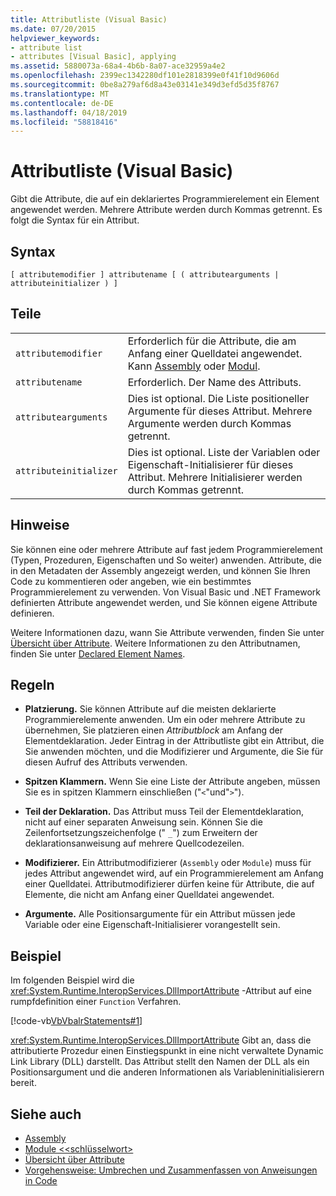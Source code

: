 ```yaml
---
title: Attributliste (Visual Basic)
ms.date: 07/20/2015
helpviewer_keywords:
- attribute list
- attributes [Visual Basic], applying
ms.assetid: 5880073a-68a4-4b6b-8a07-ace32959a4e2
ms.openlocfilehash: 2399ec1342280df101e2818399e0f41f10d9606d
ms.sourcegitcommit: 0be8a279af6d8a43e03141e349d3efd5d35f8767
ms.translationtype: MT
ms.contentlocale: de-DE
ms.lasthandoff: 04/18/2019
ms.locfileid: "58818416"
---
```

# <a name="attribute-list-visual-basic"></a>Attributliste (Visual Basic)
Gibt die Attribute, die auf ein deklariertes Programmierelement ein Element angewendet werden. Mehrere Attribute werden durch Kommas getrennt. Es folgt die Syntax für ein Attribut.  
  
## <a name="syntax"></a>Syntax  
  
```  
[ attributemodifier ] attributename [ ( attributearguments | attributeinitializer ) ]  
```  
  
## <a name="parts"></a>Teile  
|||
|---|---|
|`attributemodifier`|Erforderlich für die Attribute, die am Anfang einer Quelldatei angewendet. Kann [Assembly](../../../visual-basic/language-reference/modifiers/assembly.md) oder [Modul](../../../visual-basic/language-reference/modifiers/module-keyword.md).|
|`attributename`| Erforderlich. Der Name des Attributs.|
|`attributearguments`|Dies ist optional. Die Liste positioneller Argumente für dieses Attribut. Mehrere Argumente werden durch Kommas getrennt.|
|`attributeinitializer`|Dies ist optional. Liste der Variablen oder Eigenschaft-Initialisierer für dieses Attribut. Mehrere Initialisierer werden durch Kommas getrennt.|
  
## <a name="remarks"></a>Hinweise  
 Sie können eine oder mehrere Attribute auf fast jedem Programmierelement (Typen, Prozeduren, Eigenschaften und So weiter) anwenden. Attribute, die in den Metadaten der Assembly angezeigt werden, und können Sie Ihren Code zu kommentieren oder angeben, wie ein bestimmtes Programmierelement zu verwenden. Von Visual Basic und .NET Framework definierten Attribute angewendet werden, und Sie können eigene Attribute definieren.  

 Weitere Informationen dazu, wann Sie Attribute verwenden, finden Sie unter [Übersicht über Attribute](../../../visual-basic/programming-guide/concepts/attributes/index.md). Weitere Informationen zu den Attributnamen, finden Sie unter [Declared Element Names](../../../visual-basic/programming-guide/language-features/declared-elements/declared-element-names.md).  
  
## <a name="rules"></a>Regeln  
  
-   **Platzierung.** Sie können Attribute auf die meisten deklarierte Programmierelemente anwenden. Um ein oder mehrere Attribute zu übernehmen, Sie platzieren einen *Attributblock* am Anfang der Elementdeklaration. Jeder Eintrag in der Attributliste gibt ein Attribut, die Sie anwenden möchten, und die Modifizierer und Argumente, die Sie für diesen Aufruf des Attributs verwenden.  
  
-   **Spitzen Klammern.** Wenn Sie eine Liste der Attribute angeben, müssen Sie es in spitzen Klammern einschließen ("`<`"und"`>`").  
  
-   **Teil der Deklaration.** Das Attribut muss Teil der Elementdeklaration, nicht auf einer separaten Anweisung sein. Können Sie die Zeilenfortsetzungszeichenfolge (" `_`") zum Erweitern der deklarationsanweisung auf mehrere Quellcodezeilen.  
  
-   **Modifizierer.** Ein Attributmodifizierer (`Assembly` oder `Module`) muss für jedes Attribut angewendet wird, auf ein Programmierelement am Anfang einer Quelldatei. Attributmodifizierer dürfen keine für Attribute, die auf Elemente, die nicht am Anfang einer Quelldatei angewendet.  
  
-   **Argumente.** Alle Positionsargumente für ein Attribut müssen jede Variable oder eine Eigenschaft-Initialisierer vorangestellt sein.  
  
## <a name="example"></a>Beispiel  
 Im folgenden Beispiel wird die <xref:System.Runtime.InteropServices.DllImportAttribute> -Attribut auf eine rumpfdefinition einer `Function` Verfahren.  
  
 [!code-vb[VbVbalrStatements#1](~/samples/snippets/visualbasic/VS_Snippets_VBCSharp/VbVbalrStatements/VB/Class1.vb#1)]  
  
 <xref:System.Runtime.InteropServices.DllImportAttribute> Gibt an, dass die attributierte Prozedur einen Einstiegspunkt in eine nicht verwaltete Dynamic Link Library (DLL) darstellt. Das Attribut stellt den Namen der DLL als ein Positionsargument und die anderen Informationen als Variableninitialisierern bereit.  
  
## <a name="see-also"></a>Siehe auch

- [Assembly](../../../visual-basic/language-reference/modifiers/assembly.md)
- [Module \<<schlüsselwort>](../../../visual-basic/language-reference/modifiers/module-keyword.md)
- [Übersicht über Attribute](../../../visual-basic/programming-guide/concepts/attributes/index.md)
- [Vorgehensweise: Umbrechen und Zusammenfassen von Anweisungen in Code](../../../visual-basic/programming-guide/program-structure/how-to-break-and-combine-statements-in-code.md)
